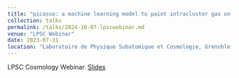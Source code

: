 ```yaml
---
title: "picasso: a machine learning model to paint intracluster gas on gravity-only simulations"
collection: talks
permalink: /talks/2024-10-07-lpscwebinar.md
venue: "LPSC Webinar"
date: 2023-07-31
location: "Laboratoire de Physique Subatomique et Cosmologie, Grenoble, France"
---
```


LPSC Cosmology Webinar. [Slides](https://drive.google.com/file/d/1Rfb33BJVfWVi_aj9CUoYol9Yyy0dccFi/view?usp=share_link)
